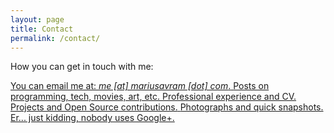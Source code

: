 ```yaml
---
layout: page
title: Contact
permalink: /contact/
---
```


How you can get in touch with me:

<div class="contact">

  <a href="mailto:me@mariusavram.com">
    <i class="fa fa-envelope fa-5x"></i>
    <span class="message">You can email me at: <em>me [at] mariusavram [dot] com</em>.</span>
  </a>

  <a href="https://twitter.com/@MariusAvram91">
    <i class="fa fa-twitter fa-5x"></i>
    <span class="message">Posts on programming, tech, movies, art, etc.</span>
  </a>

  <a href="http://ie.linkedin.com/in/mariusavram91">
    <i class="fa fa-linkedin fa-5x"></i>
    <span class="message">Professional experience and CV.</span>
  </a>

  <a href="https://github.com/mariusavram91">
    <i class="fa fa-github fa-5x"></i>
    <span class="message">Projects and Open Source contributions.</span>
  </a>

  <a href="https://instagram.com/mariusavram91">
    <i class="fa fa-instagram fa-5x"></i>
    <span class="message">Photographs and quick snapshots.</span>
  </a>

  <a href="#">
    <i class="fa fa-google-plus fa-5x"></i>
    <span class="message">Er... just kidding, nobody uses Google+.</span>
  </a>

</div>
